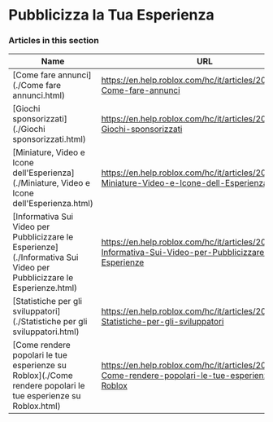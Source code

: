 # Pubblicizza la Tua Esperienza  
### Articles in this section
Name|URL
-|-
[Come fare annunci](./Come fare annunci.html) |https://en.help.roblox.com/hc/it/articles/203313840-Come-fare-annunci
[Giochi sponsorizzati](./Giochi sponsorizzati.html) |https://en.help.roblox.com/hc/it/articles/206455923-Giochi-sponsorizzati
[Miniature, Video e Icone dell'Esperienza](./Miniature, Video e Icone dell'Esperienza.html) |https://en.help.roblox.com/hc/it/articles/203314060-Miniature-Video-e-Icone-dell-Esperienza
[Informativa Sui Video per Pubblicizzare le Esperienze](./Informativa Sui Video per Pubblicizzare le Esperienze.html) |https://en.help.roblox.com/hc/it/articles/203312520-Informativa-Sui-Video-per-Pubblicizzare-le-Esperienze
[Statistiche per gli sviluppatori](./Statistiche per gli sviluppatori.html) |https://en.help.roblox.com/hc/it/articles/203314110-Statistiche-per-gli-sviluppatori
[Come rendere popolari le tue esperienze su Roblox](./Come rendere popolari le tue esperienze su Roblox.html) |https://en.help.roblox.com/hc/it/articles/203313420-Come-rendere-popolari-le-tue-esperienze-su-Roblox